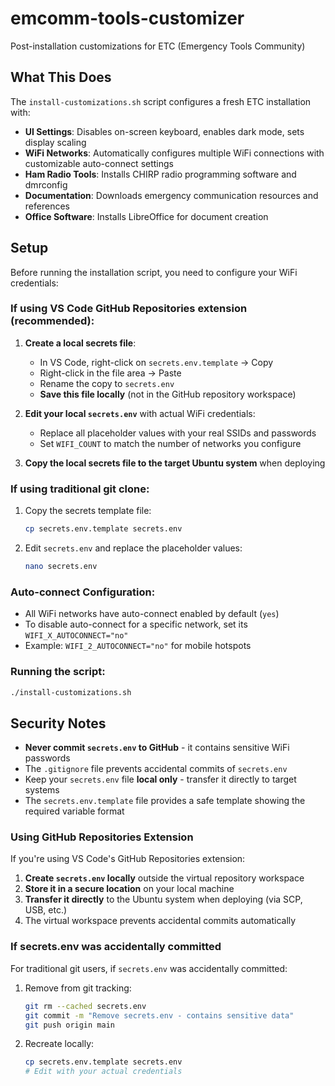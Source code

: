 # emcomm-tools-customizer
Post-installation customizations for ETC (Emergency Tools Community)

## What This Does

The `install-customizations.sh` script configures a fresh ETC installation with:
- **UI Settings**: Disables on-screen keyboard, enables dark mode, sets display scaling
- **WiFi Networks**: Automatically configures multiple WiFi connections with customizable auto-connect settings
- **Ham Radio Tools**: Installs CHIRP radio programming software and dmrconfig
- **Documentation**: Downloads emergency communication resources and references
- **Office Software**: Installs LibreOffice for document creation

## Setup

Before running the installation script, you need to configure your WiFi credentials:

### If using VS Code GitHub Repositories extension (recommended):

1. **Create a local secrets file**:
   - In VS Code, right-click on `secrets.env.template` → Copy
   - Right-click in the file area → Paste  
   - Rename the copy to `secrets.env`
   - **Save this file locally** (not in the GitHub repository workspace)

2. **Edit your local `secrets.env`** with actual WiFi credentials:
   - Replace all placeholder values with your real SSIDs and passwords
   - Set `WIFI_COUNT` to match the number of networks you configure

3. **Copy the local secrets file to the target Ubuntu system** when deploying

### If using traditional git clone:

1. Copy the secrets template file:
   ```bash
   cp secrets.env.template secrets.env
   ```

2. Edit `secrets.env` and replace the placeholder values:
   ```bash
   nano secrets.env
   ```

### Auto-connect Configuration:
- All WiFi networks have auto-connect enabled by default (`yes`)
- To disable auto-connect for a specific network, set its `WIFI_X_AUTOCONNECT="no"`
- Example: `WIFI_2_AUTOCONNECT="no"` for mobile hotspots

### Running the script:
```bash
./install-customizations.sh
```

## Security Notes

- **Never commit `secrets.env` to GitHub** - it contains sensitive WiFi passwords
- The `.gitignore` file prevents accidental commits of `secrets.env`  
- Keep your `secrets.env` file **local only** - transfer it directly to target systems
- The `secrets.env.template` file provides a safe template showing the required variable format

### Using GitHub Repositories Extension

If you're using VS Code's GitHub Repositories extension:

1. **Create `secrets.env` locally** outside the virtual repository workspace
2. **Store it in a secure location** on your local machine
3. **Transfer it directly** to the Ubuntu system when deploying (via SCP, USB, etc.)
4. The virtual workspace prevents accidental commits automatically

### If secrets.env was accidentally committed

For traditional git users, if `secrets.env` was accidentally committed:

1. Remove from git tracking:
   ```bash
   git rm --cached secrets.env
   git commit -m "Remove secrets.env - contains sensitive data"
   git push origin main
   ```

2. Recreate locally:
   ```bash
   cp secrets.env.template secrets.env
   # Edit with your actual credentials
   ```
